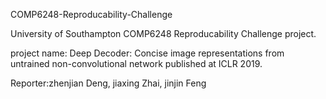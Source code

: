 COMP6248-Reproducability-Challenge

University of Southampton COMP6248 Reproducability Challenge project.

project name:   Deep Decoder: Concise image representations from untrained non-convolutional network
published at ICLR 2019.

Reporter:zhenjian Deng, jiaxing Zhai, jinjin Feng
